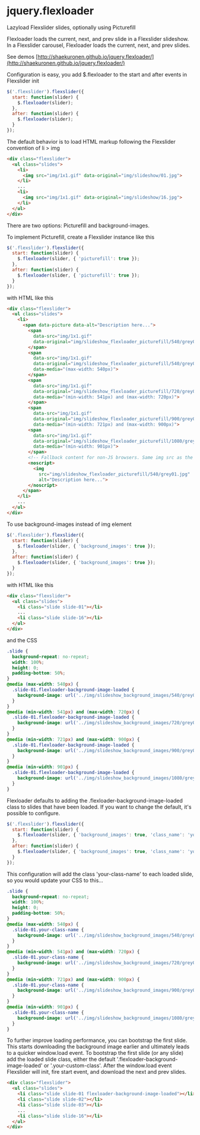 jquery.flexloader
=================

Lazyload Flexslider slides, optionally using Picturefill

Flexloader loads the current, next, and prev slide in a Flexslider slideshow.  In a Flexslider carousel, Flexloader loads the current, next, and prev slides.

See demos [http://shaekuronen.github.io/jquery.flexloader/](http://shaekuronen.github.io/jquery.flexloader/)

Configuration is easy, you add $.flexloader to the start and after events in Flexslider init
```javascript
$('.flexslider').flexslider({
  start: function(slider) {
    $.flexloader(slider);
  },
  after: function(slider) {
    $.flexloader(slider);
  }
});
```
The default behavior is to load HTML markup following the Flexslider convention of li > img
```html
<div class="flexslider">
  <ul class="slides">
    <li>
      <img src="img/1x1.gif" data-original="img/slideshow/01.jpg">
    </li>
    ...
    <li>
      <img src="img/1x1.gif" data-original="img/slideshow/16.jpg">
    </li>
  </ul>
</div>
```
There are two options: Picturefill and background-images.

To implement Picturefill, create a Flexslider instance like this
```javascript
$('.flexslider').flexslider({
  start: function(slider) {
    $.flexloader(slider, { 'picturefill': true });
  },
  after: function(slider) {
    $.flexloader(slider, { 'picturefill': true });
  }
});
```
with HTML like this
```html
<div class="flexslider">
  <ul class="slides">
    <li>
      <span data-picture data-alt="Description here...">
        <span
          data-src="img/1x1.gif"
          data-original="img/slideshow_flexloader_picturefill/540/grey01.jpg">
        </span>
        <span
          data-src="img/1x1.gif"
          data-original="img/slideshow_flexloader_picturefill/540/grey01.jpg"
          data-media="(max-width: 540px)">
        </span>
        <span
          data-src="img/1x1.gif"
          data-original="img/slideshow_flexloader_picturefill/720/grey01.jpg"
          data-media="(min-width: 541px) and (max-width: 720px)">
        </span>
        <span
          data-src="img/1x1.gif"
          data-original="img/slideshow_flexloader_picturefill/900/grey01.jpg"
          data-media="(min-width: 721px) and (max-width: 900px)">
        <span
          data-src="img/1x1.gif"
          data-original="img/slideshow_flexloader_picturefill/1080/grey01.jpg"
          data-media="(min-width: 901px)">
        </span>
        <!-- Fallback content for non-JS browsers. Same img src as the initial, unqualified source element. -->
        <noscript>
          <img
            src="img/slideshow_flexloader_picturefill/540/grey01.jpg"
            alt="Description here...">
        </noscript>
      </span>
    </li>
    ...
  </ul>
</div>
```
To use background-images instead of img element
```javascript
$('.flexslider').flexslider({
  start: function(slider) {
    $.flexloader(slider, { 'background_images': true });
  },
  after: function(slider) {
    $.flexloader(slider, { 'background_images': true });
  }
});
```
with HTML like this
```html
<div class="flexslider">
  <ul class="slides">
    <li class="slide slide-01"></li>
    ...
    <li class="slide slide-16"></li>
  </ul>
</div>
```
and the CSS
```css
.slide {
  background-repeat: no-repeat;
  width: 100%;
  height: 0;
  padding-bottom: 50%;
}
@media (max-width: 540px) {
  .slide-01.flexloader-background-image-loaded {
    background-image: url('../img/slideshow_background_images/540/grey01.jpg');
  }
}
@media (min-width: 541px) and (max-width: 720px) {
  .slide-01.flexloader-background-image-loaded {
    background-image: url('../img/slideshow_background_images/720/grey01.jpg');
  }
}
@media (min-width: 721px) and (max-width: 900px) {
  .slide-01.flexloader-background-image-loaded {
    background-image: url('../img/slideshow_background_images/900/grey01.jpg');
  }
}
@media (min-width: 901px) {
  .slide-01.flexloader-background-image-loaded {
    background-image: url('../img/slideshow_background_images/1080/grey01.jpg');
  }
}
```
Flexloader defaults to adding the .flexloader-background-image-loaded class to slides that have been loaded.  If you want to change the default, it's possible to configure.
```javascript
$('.flexslider').flexslider({
  start: function(slider) {
    $.flexloader(slider, { 'background_images': true, 'class_name': 'your-class-name' });
  },
  after: function(slider) {
    $.flexloader(slider, { 'background_images': true, 'class_name': 'your-class-name' });
  }
});
```
This configuration will add the class 'your-class-name' to each loaded slide, so you would update your CSS to this...
```css
.slide {
  background-repeat: no-repeat;
  width: 100%;
  height: 0;
  padding-bottom: 50%;
}
@media (max-width: 540px) {
  .slide-01.your-class-name {
    background-image: url('../img/slideshow_background_images/540/grey01.jpg');
  }
}
@media (min-width: 541px) and (max-width: 720px) {
  .slide-01.your-class-name {
    background-image: url('../img/slideshow_background_images/720/grey01.jpg');
  }
}
@media (min-width: 721px) and (max-width: 900px) {
  .slide-01.your-class-name {
    background-image: url('../img/slideshow_background_images/900/grey01.jpg');
  }
}
@media (min-width: 901px) {
  .slide-01.your-class-name {
    background-image: url('../img/slideshow_background_images/1080/grey01.jpg');
  }
}
```
To further improve loading performance, you can bootstrap the first slide.  This starts downloading the background image earlier and ultimately leads to a quicker window.load event.  To bootstrap the first slide (or any slide) add the loaded slide class, either the default '.flexloader-background-image-loaded' or '.your-custom-class'.  After the window.load event Flexslider will init, fire start event, and download the next and prev slides.
```html
<div class="flexslider">
  <ul class="slides">
    <li class="slide slide-01 flexloader-background-image-loaded"></li>
    <li class="slide slide-02"></li>
    <li class="slide slide-03"></li>
    ...
    <li class="slide slide-16"></li>
  </ul>
</div>
```